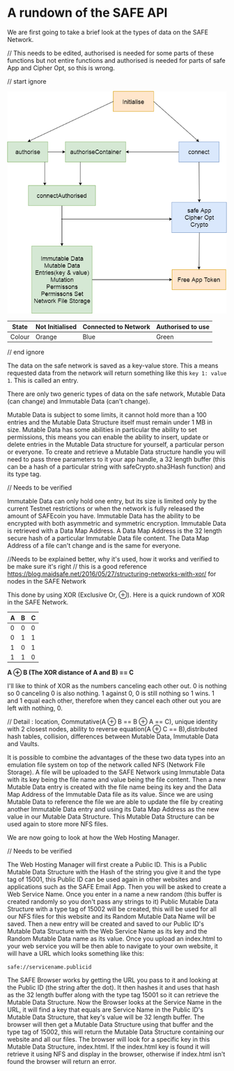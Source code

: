 # A rundown of the SAFE API
We are first going to take a brief look at the types of data on the SAFE Network.

// This needs to be edited, authorised is needed for some parts of these functions but not entire functions and authorised is needed for parts of safe App and Cipher Opt, so this is wrong.

// start ignore


![picture](./1.png)

State  | Not Initialised   | Connected to Network  |   Authorised to use
--|---|---|--
Colour  |Orange   | Blue   |  Green

// end ignore

The data on the safe network is saved as a key-value store. This a means requested data from the network will return something like this `key 1: value 1`. This is called an entry.

There are only two generic types of data on the safe network, Mutable Data (can change) and Immutable Data (can't change).  

Mutable Data is subject to some limits, it cannot hold more than a 100 entries and the Mutable Data Structure itself must remain under 1 MB in size. Mutable Data has some abilities in particular the ability to set permissions, this means you can enable the ability to insert, update or delete entries in the Mutable Data structure for yourself, a particular person or everyone. To create and retrieve a Mutable Data structure handle you will need to pass three parameters to it your app handle, a 32 length buffer (this can be a hash of a particular string with safeCrypto.sha3Hash function) and its type tag.

// Needs to be verified

Immutable Data can only hold one entry, but its size is limited only by the current Testnet restrictions or when the network is fully released the amount of SAFEcoin you have. Immutable Data has the ability to be encrypted with both asymmetric and symmetric encryption. Immutable Data is retrieved with a Data Map Address. A Data Map Address is the 32 length secure hash of a particular Immutable Data file content. The Data Map Address of a file can't change and is the same for everyone.

//Needs to be explained better, why it's used, how it works and verified to be make sure it's right
// this is a good reference https://blog.maidsafe.net/2016/05/27/structuring-networks-with-xor/ for nodes in the SAFE Network

This done by using XOR (Exclusive Or, ⊕). Here is a quick rundown of XOR in the SAFE Network.

A  | B  |C |   
--|---|---
0  | 0 | 0
0  | 1 | 1
1  | 0 | 1
1  | 1 | 0
**A ⊕ B (The **XOR** distance of A and B) == C**

I'll like to think of XOR as the numbers canceling each other out. 0 is nothing so 0 canceling 0 is also nothing. 1 against 0, 0 is still nothing so 1 wins. 1 and 1 equal each other, therefore when they cancel each other out you are left with nothing, 0.

// Detail : location, Commutative(A ⊕ B == B ⊕ A == C), unique identity with 2 closest nodes, ability to reverse equation(A ⊕ C == B),distributed hash tables, collision, differences between Mutable Data, Immutable Data and Vaults.

It is possible to combine the advantages of the these two data types into an emulation file system on top of the network called NFS (Network File Storage). A file will be uploaded to the SAFE
Network using Immutable Data with its key being the file name and value being the file content. Then a new Mutable Data entry is created with the file name being its key and the Data Map Address of the Immutable Data file as its value. Since we are using Mutable Data to reference the file we are able to update the file by creating another Immutable Data entry and using its Data Map Address as the new value in our Mutable Data Structure. This Mutable Data Structure can be used again to store more NFS files.

We are now going to look at how the Web Hosting Manager.

// Needs to be verified

The Web Hosting Manager will first create a Public ID. This is a Public Mutable Data Structure with the Hash of the string you give it and the type tag of 15001, this Public ID can be used again in other websites and applications such as the SAFE Email App. Then you will be asked to create a Web Service Name. Once you enter in a name a new random (this buffer is created randomly so you don't pass any strings to it) Public Mutable Data Structure with a type tag of 15002 will be created, this will be used for all our NFS files for this website and its Random Mutable Data Name will be saved. Then a new entry will be created and saved to our Public ID's Mutable Data Structure with the Web Service Name as its key and the Random Mutable Data name as its value. Once you upload an index.html to your web service you will be then able to navigate to your own website, it will have a URL which looks something like this:
```
safe://servicename.publicid
```
The SAFE Browser works by getting the URL you pass to it and looking at the Public ID (the string after the dot). It then hashes it and uses that hash as the 32 length buffer along with the type tag 15001 so it can retrieve the Mutable Data Structure. Now the Browser looks at the Service Name in the URL, it will find a key that equals are Service Name in the Public ID's Mutable Data Structure, that key's value will be 32 length buffer. The browser will then get a Mutable Data Structure using that buffer and the type tag of 15002, this will return the Mutable Data Structure containing our website and all our files. The browser will look for a specific key in this Mutable Data Structure, index.html. If the index.html key is found it will retrieve it using NFS and display in the browser, otherwise if index.html isn't found the browser will return an error.
